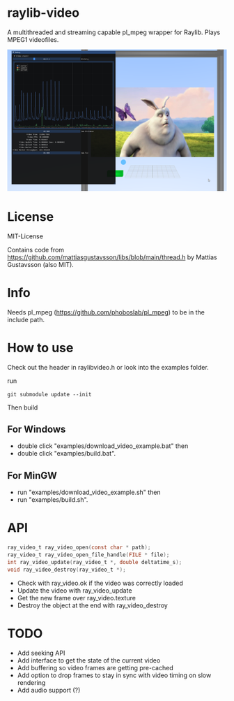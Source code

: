 # raylib-video
A multithreaded and streaming capable pl_mpeg wrapper for Raylib.
Plays MPEG1 videofiles.

![preview image](example/preview.png)

# License
MIT-License

Contains code from https://github.com/mattiasgustavsson/libs/blob/main/thread.h by Mattias Gustavsson (also MIT).

# Info
Needs pl_mpeg (https://github.com/phoboslab/pl_mpeg) to be in the include path.

# How to use
Check out the header in raylibvideo.h or look into the examples folder.

run
```
git submodule update --init
```

Then build 

## For Windows 
- double click "examples/download_video_example.bat" then
- double click "examples/build.bat".

## For MinGW
- run "examples/download_video_example.sh" then
- run "examples/build.sh".

# API
```c
ray_video_t ray_video_open(const char * path);
ray_video_t ray_video_open_file_handle(FILE * file);
int ray_video_update(ray_video_t *, double deltatime_s);
void ray_video_destroy(ray_video_t *);
```

- Check with ray_video.ok if the video was correctly loaded
- Update the video with ray_video_update
- Get the new frame over ray_video.texture
- Destroy the object at the end with ray_video_destroy

# TODO
- Add seeking API
- Add interface to get the state of the current video
- Add buffering so video frames are getting pre-cached
- Add option to drop frames to stay in sync with video timing on slow rendering
- Add audio support (?)
